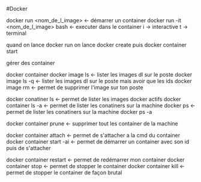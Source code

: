 #Docker

docker run <nom_de_l_image>                 <- démarrer un container
docker run -it <nom_de_l_image> bash        <- executer dans le container
            i -> interactive
            t -> terminal 

quand on lance docker run on lance docker create puis docker container start

gérer des container 

docker container
docker image ls                             <- lister les images dl sur le poste
docker image ls -q                          <- lister les images dl sur le poste mais avoir que les ids
docker image rm  <id de l image>            <- permet de supprimer l'image sur ton poste

docker conatiner ls                         <- permet de lister les images docker actifs
docker container ls -a                      <- permet de lister les conatiners sur la machine
docker ps                                   <- permet de lister les conatiners sur la machine
docker ps -a

docker container prune                      <- supprimer tout les container de la machine

docker container attach <id du container>   <- permet de s'attacher a la cmd du container
docker container start -ai <id du container> <- permet de démarrer un container avec son id puis de s'attacher

docker container restart <id du container>  <- permet de redémarrer mon container
docker container stop <id du container>     <- permet de stopper le container
docker container kill <id du container>     <- permet de stopper le container de façon brutal
